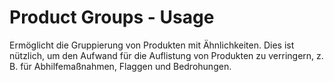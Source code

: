 # Product Groups - Usage

Ermöglicht die Gruppierung von Produkten mit Ähnlichkeiten.
Dies ist nützlich, um den Aufwand für die Auflistung von Produkten zu verringern, z. B. für Abhilfemaßnahmen, Flaggen und Bedrohungen.